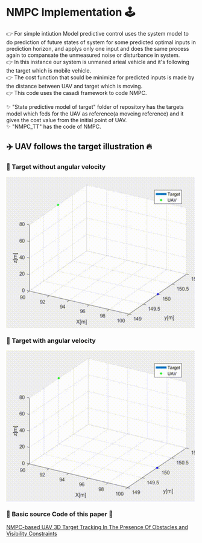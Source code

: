 # NMPC Implementation 🕹️     

👉 For simple intiution Model predictive control uses the system model to do prediction of future states of system for some predicted optimal inputs in prediction horizon, and applys only one input and does the same process again to compansate the unmeasured noise or disturbance in system.      
👉 In this instance our system is unmaned arieal vehicle and it's following the target which is mobile vehicle.       
👉 The cost function that sould be minimize for predicted inputs is made by the distance between UAV and target which is moving.   
👉 This code uses the casadi framework to code NMPC.

✨ "State predictive model of target" folder of repository has the targets model which feds for the UAV as reference(a moveing reference) and it gives the cost value from the initial point of UAV.      
✨ "NMPC_TT" has the code of NMPC.      

## ✈️ UAV follows the target illustration 🔥      

### 📌 Target without angular velocity        
<!--img height="40" width="40" src="https://github.com/devsonni/MPC-Implementation/blob/main/gif/Tracking1.gif"-->
<img align="middle" height="400" width="500" src="https://github.com/devsonni/MPC-Implementation/blob/main/gif/Tracking1.gif">           


### 📌 Target with angular velocity                       
<!--img height="40" width="40" src="https://github.com/devsonni/MPC-Implementation/blob/main/gif/Tracking5.gif"-->
<img align="middle" height="400" width="500" src="https://github.com/devsonni/MPC-Implementation/blob/main/gif/Tracking5.gif">        


### 🔗 Basic source Code of this paper 📝        
[NMPC-based UAV 3D Target Tracking In The Presence Of Obstacles and Visibility Constraints](https://ieeexplore.ieee.org/document/9476710)
